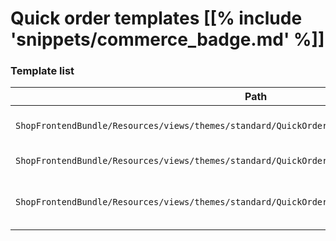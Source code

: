 # Quick order templates [[% include 'snippets/commerce_badge.md' %]]

### Template list

| Path     | Description       |
| -------- | ----------------- |
| `ShopFrontendBundle/Resources/views/themes/standard/QuickOrder/quick_order.html.twig` | Entry page for quick order. |
| `ShopFrontendBundle/Resources/views/themes/standard/QuickOrder/quick_order_form.html.twig` | Quick order form. |
| `ShopFrontendBundle/Resources/views/themes/standard/QuickOrder/quick_order_empty_line.html.twig` | An empty line innthe quick order form. |
